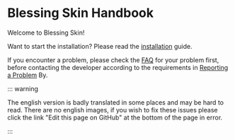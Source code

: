 # Blessing Skin Handbook

Welcome to Blessing Skin!

Want to start the installation? Please read the [installation](/en/setup.md) guide.

If you encounter a problem, please check the [FAQ](/en/faq.md)  for your problem first, before contacting the developer according to the requirements in [Reporting a Problem](/en/report.md) By.

::: warning

The english version is badly translated in some places and may be hard to read.
There are no english images, if you wish to fix these issues please click
the link "Edit this page on GitHub" at the bottom of the page in error.

:::